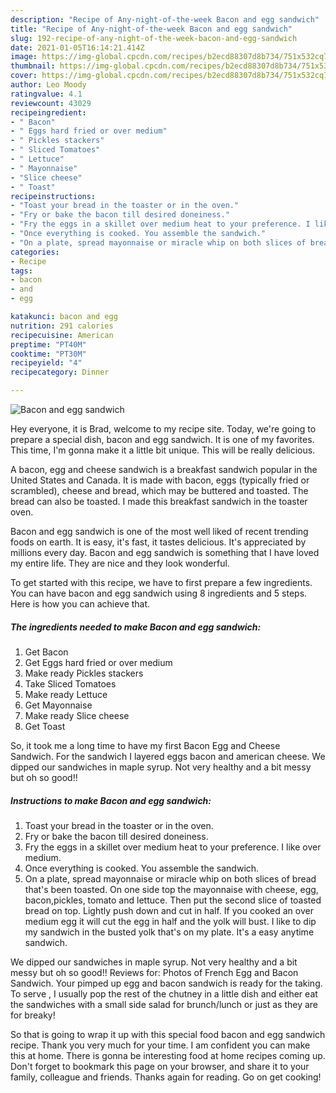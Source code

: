 ```yaml
---
description: "Recipe of Any-night-of-the-week Bacon and egg sandwich"
title: "Recipe of Any-night-of-the-week Bacon and egg sandwich"
slug: 192-recipe-of-any-night-of-the-week-bacon-and-egg-sandwich
date: 2021-01-05T16:14:21.414Z
image: https://img-global.cpcdn.com/recipes/b2ecd88307d8b734/751x532cq70/bacon-and-egg-sandwich-recipe-main-photo.jpg
thumbnail: https://img-global.cpcdn.com/recipes/b2ecd88307d8b734/751x532cq70/bacon-and-egg-sandwich-recipe-main-photo.jpg
cover: https://img-global.cpcdn.com/recipes/b2ecd88307d8b734/751x532cq70/bacon-and-egg-sandwich-recipe-main-photo.jpg
author: Leo Moody
ratingvalue: 4.1
reviewcount: 43029
recipeingredient:
- " Bacon"
- " Eggs hard fried or over medium"
- " Pickles stackers"
- " Sliced Tomatoes"
- " Lettuce"
- " Mayonnaise"
- "Slice cheese"
- " Toast"
recipeinstructions:
- "Toast your bread in the toaster or in the oven."
- "Fry or bake the bacon till desired doneiness."
- "Fry the eggs in a skillet over medium heat to your preference. I like over medium."
- "Once everything is cooked. You assemble the sandwich."
- "On a plate, spread mayonnaise or miracle whip on both slices of bread that&#39;s been toasted. On one side top the mayonnaise with cheese, egg, bacon,pickles, tomato and lettuce. Then put the second slice of toasted bread on top. Lightly push down and cut in half. If you cooked an over medium egg it will cut the egg in half and the yolk will bust. I like to dip my sandwich in the busted yolk that&#39;s on my plate. It&#39;s a easy anytime sandwich."
categories:
- Recipe
tags:
- bacon
- and
- egg

katakunci: bacon and egg 
nutrition: 291 calories
recipecuisine: American
preptime: "PT40M"
cooktime: "PT30M"
recipeyield: "4"
recipecategory: Dinner

---
```



![Bacon and egg sandwich](https://img-global.cpcdn.com/recipes/b2ecd88307d8b734/751x532cq70/bacon-and-egg-sandwich-recipe-main-photo.jpg)

Hey everyone, it is Brad, welcome to my recipe site. Today, we're going to prepare a special dish, bacon and egg sandwich. It is one of my favorites. This time, I'm gonna make it a little bit unique. This will be really delicious.

A bacon, egg and cheese sandwich is a breakfast sandwich popular in the United States and Canada. It is made with bacon, eggs (typically fried or scrambled), cheese and bread, which may be buttered and toasted. The bread can also be toasted. I made this breakfast sandwich in the toaster oven.

Bacon and egg sandwich is one of the most well liked of recent trending foods on earth. It is easy, it's fast, it tastes delicious. It's appreciated by millions every day. Bacon and egg sandwich is something that I have loved my entire life. They are nice and they look wonderful.


To get started with this recipe, we have to first prepare a few ingredients. You can have bacon and egg sandwich using 8 ingredients and 5 steps. Here is how you can achieve that.

<!--inarticleads1-->

##### The ingredients needed to make Bacon and egg sandwich:

1. Get  Bacon
1. Get  Eggs hard fried or over medium
1. Make ready  Pickles stackers
1. Take  Sliced Tomatoes
1. Make ready  Lettuce
1. Get  Mayonnaise
1. Make ready Slice cheese
1. Get  Toast


So, it took me a long time to have my first Bacon Egg and Cheese Sandwich. For the sandwich I layered eggs bacon and american cheese. We dipped our sandwiches in maple syrup. Not very healthy and a bit messy but oh so good!! 

<!--inarticleads2-->

##### Instructions to make Bacon and egg sandwich:

1. Toast your bread in the toaster or in the oven.
1. Fry or bake the bacon till desired doneiness.
1. Fry the eggs in a skillet over medium heat to your preference. I like over medium.
1. Once everything is cooked. You assemble the sandwich.
1. On a plate, spread mayonnaise or miracle whip on both slices of bread that&#39;s been toasted. On one side top the mayonnaise with cheese, egg, bacon,pickles, tomato and lettuce. Then put the second slice of toasted bread on top. Lightly push down and cut in half. If you cooked an over medium egg it will cut the egg in half and the yolk will bust. I like to dip my sandwich in the busted yolk that&#39;s on my plate. It&#39;s a easy anytime sandwich.


We dipped our sandwiches in maple syrup. Not very healthy and a bit messy but oh so good!! Reviews for: Photos of French Egg and Bacon Sandwich. Your pimped up egg and bacon sandwich is ready for the taking. To serve , I usually pop the rest of the chutney in a little dish and either eat the sandwiches with a small side salad for brunch/lunch or just as they are for breaky! 

So that is going to wrap it up with this special food bacon and egg sandwich recipe. Thank you very much for your time. I am confident you can make this at home. There is gonna be interesting food at home recipes coming up. Don't forget to bookmark this page on your browser, and share it to your family, colleague and friends. Thanks again for reading. Go on get cooking!
